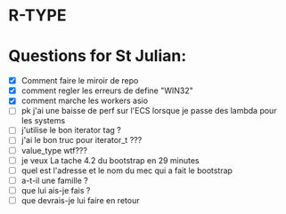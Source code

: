 # R-TYPE

# Questions for St Julian:

- [X] Comment faire le miroir de repo
- [X] comment regler les erreurs de define "WIN32"
- [X] comment marche les workers asio
- [ ] pk j'ai une baisse de perf sur l'ECS lorsque je passe des lambda pour les systems
- [ ] j'utilise le bon iterator tag ?
- [ ] j'ai le bon truc pour iterator_t ???
- [ ] value_type wtf???
- [ ] je veux La tache 4.2 du bootstrap en 29 minutes
- [ ] quel est l'adresse et le nom du mec qui a fait le bootstrap
- [ ] a-t-il une famille ?
- [ ] que lui ais-je fais ?
- [ ] que devrais-je lui faire en retour
